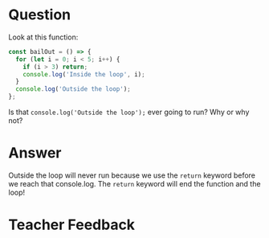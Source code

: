 # Question
Look at this function:

```js
const bailOut = () => {
  for (let i = 0; i < 5; i++) {
    if (i > 3) return;
    console.log('Inside the loop', i);
  }
  console.log('Outside the loop');
};
```

Is that `console.log('Outside the loop');` ever going to run? Why or why not?

# Answer
Outside the loop will never run because we use the `return` keyword before we reach that console.log. The `return` keyword will end the function and the loop!


# Teacher Feedback
